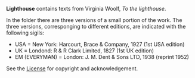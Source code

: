 **Lighthouse** contains texts from Virginia Woolf, *To the lighthouse*.

In the folder there are three versions of a small portion of the work.
The three versions, corresponging to different editions, are indicated with the following sigils:
- USA = New York: Harcourt, Brace & Company, 1927 (1st USA edition)
- UK = Londond: R & R Clark Limited, 1827 (1st UK edition)
- EM (EVERYMAN) = London: J. M. Dent & Sons LTD, 1938 (reprint 1952)


See the [License](LICENSE.md) for copyright and acknowledgement.
